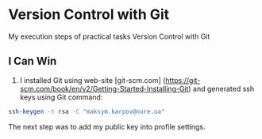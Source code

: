 # Version Control with Git

My execution steps of practical tasks Version Control with Git

## I Can Win

1. I installed Git using web-site [git-scm.com]
(https://git-scm.com/book/en/v2/Getting-Started-Installing-Git) and generated ssh keys using Git command:

```bash
ssh-keygen -t rsa -C "maksym.karpov@nure.ua"
```

The next step was to add my public key into profile settings.
